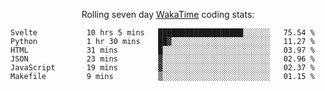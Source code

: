 <!--<p align="center">
  <img width="auto" src ="https://github-readme-stats.vercel.app/api/top-langs/?username=syrkis&layout=compact&hide_border=true&theme=darcula&bg_color=00000000&langs_count=6&hide=jupyter%20notebook,JavaScript,HTML" width = 400>
      <img src ="https://github-readme-streak-stats.herokuapp.com?user=syrkis&theme=darcula&hide_border=true&background=FFFFFF00" width = 400>

</p>-->
<p align="center">Rolling seven day <a href='https://wakatime.com/'> WakaTime</a> coding stats:</p>
<!--START_SECTION:waka-->

```text
Svelte           10 hrs 5 mins   ███████████████████░░░░░░   75.54 %
Python           1 hr 30 mins    ██▓░░░░░░░░░░░░░░░░░░░░░░   11.27 %
HTML             31 mins         █░░░░░░░░░░░░░░░░░░░░░░░░   03.97 %
JSON             23 mins         ▓░░░░░░░░░░░░░░░░░░░░░░░░   02.96 %
JavaScript       19 mins         ▓░░░░░░░░░░░░░░░░░░░░░░░░   02.37 %
Makefile         9 mins          ▒░░░░░░░░░░░░░░░░░░░░░░░░   01.15 %
```

<!--END_SECTION:waka-->

